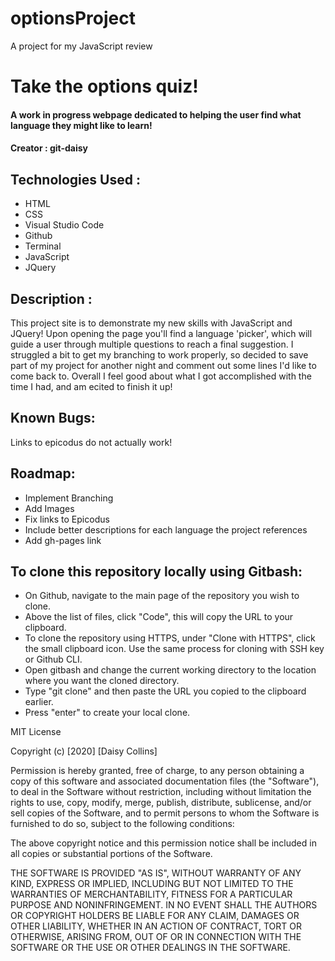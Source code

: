 # optionsProject
A project for my JavaScript review 
# Take the options quiz! 
#### A work in progress webpage dedicated to helping the user find what language they might like to learn! 
#### Creator : git-daisy

## Technologies Used :
* HTML  
* CSS 
* Visual Studio Code 
* Github
* Terminal 
* JavaScript 
* JQuery 


## Description :
This project site is to demonstrate my new skills with JavaScript and JQuery! Upon opening the page you'll find a language 'picker', which will guide a user through multiple questions to reach a final suggestion. I struggled a bit to get my branching to work properly, so decided to save part of my project for another night and comment out some lines I'd like to come back to. Overall I feel good about what I got accomplished with the time I had, and am ecited to finish it up!

## Known Bugs:
 Links to epicodus do not actually work! 
 

## Roadmap:
* Implement Branching 
* Add Images
* Fix links to Epicodus
* Include better descriptions for each language the project references
* Add gh-pages link

## To clone this repository locally using Gitbash: 
* On Github, navigate to the main page of the repository you wish to clone. 
* Above the list of files, click "Code", this will copy the URL to your clipboard.
* To clone the repository using HTTPS, under "Clone with HTTPS", click the small clipboard icon. Use the same process for cloning with SSH key or Github CLI.
* Open gitbash and change the current working directory to the location where you want the cloned directory.
* Type "git clone" and then paste the URL you copied to the clipboard earlier.
* Press "enter" to create your local clone.  
 



MIT License

Copyright (c) [2020] [Daisy Collins]

Permission is hereby granted, free of charge, to any person obtaining a copy
of this software and associated documentation files (the "Software"), to deal
in the Software without restriction, including without limitation the rights
to use, copy, modify, merge, publish, distribute, sublicense, and/or sell
copies of the Software, and to permit persons to whom the Software is
furnished to do so, subject to the following conditions:

The above copyright notice and this permission notice shall be included in all
copies or substantial portions of the Software.

THE SOFTWARE IS PROVIDED "AS IS", WITHOUT WARRANTY OF ANY KIND, EXPRESS OR
IMPLIED, INCLUDING BUT NOT LIMITED TO THE WARRANTIES OF MERCHANTABILITY,
FITNESS FOR A PARTICULAR PURPOSE AND NONINFRINGEMENT. IN NO EVENT SHALL THE
AUTHORS OR COPYRIGHT HOLDERS BE LIABLE FOR ANY CLAIM, DAMAGES OR OTHER
LIABILITY, WHETHER IN AN ACTION OF CONTRACT, TORT OR OTHERWISE, ARISING FROM,
OUT OF OR IN CONNECTION WITH THE SOFTWARE OR THE USE OR OTHER DEALINGS IN THE
SOFTWARE.
